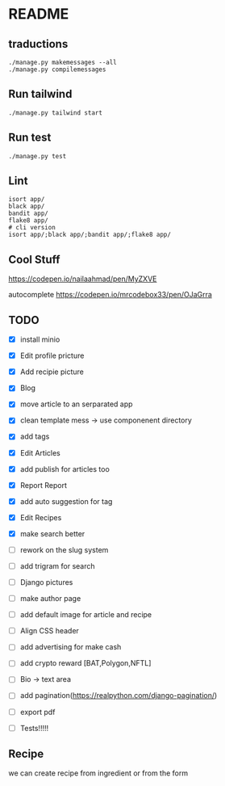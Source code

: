 # README #


## traductions ##
```
./manage.py makemessages --all
./manage.py compilemessages
```
## Run tailwind ##
```
./manage.py tailwind start
```
## Run test ##
```
./manage.py test
```

## Lint ##
```
isort app/
black app/
bandit app/
flake8 app/
# cli version
isort app/;black app/;bandit app/;flake8 app/
```


## Cool Stuff ##
https://codepen.io/nailaahmad/pen/MyZXVE

autocomplete
https://codepen.io/mrcodebox33/pen/OJaGrra


## TODO ##
 - [x] install minio
 - [x] Edit profile pricture
 - [x] Add recipie picture
 - [x] Blog
 - [x] move article to an serparated app
 - [x] clean template mess -> use componenent directory
 - [x] add tags
 - [x] Edit Articles
 - [x] add publish for articles too
 - [x] Report Report
 - [x] add auto suggestion for tag
 - [x] Edit Recipes
 - [x] make search better
 - [ ] rework on the slug system
 - [ ] add trigram for search
 - [ ] Django pictures
 - [ ] make author page
 - [ ] add default image for article and recipe
 - [ ] Align CSS header
 - [ ] add advertising for make cash
 - [ ] add crypto reward [BAT,Polygon,NFTL]
 - [ ] Bio -> text area
 - [ ] add pagination(https://realpython.com/django-pagination/)
 - [ ] export pdf
 - [ ] Tests!!!!!



## Recipe 

 we can create recipe from ingredient or from the form
